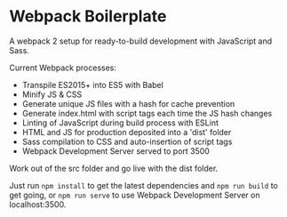 # Webpack Boilerplate
A webpack 2 setup for ready-to-build development with JavaScript and Sass.

Current Webpack processes:
- Transpile ES2015+ into ES5 with Babel
- Minify JS & CSS
- Generate unique JS files with a hash for cache prevention
- Generate index.html with script tags each time the JS hash changes
- Linting of JavaScript during build process with ESLint
- HTML and JS for production deposited into a 'dist' folder
- Sass compilation to CSS and auto-insertion of script tags
- Webpack Development Server served to port 3500

Work out of the src folder and go live with the dist folder.

Just run ```npm install``` to get the latest dependencies and ```npm run build``` to get going, or ```npm run serve``` to use Webpack Development Server on localhost:3500.